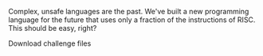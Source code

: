 Complex, unsafe languages are the past. We've built a new programming language for the future that uses only a fraction of the instructions of RISC. This should be easy, right?

Download challenge files

